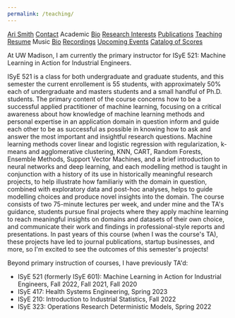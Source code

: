 ```yaml
---
permalink: /teaching/
---
```


<div class="sidenav">
  <a href="../">Ari Smith</a>
  <a href="../contact">Contact</a>
  <atitle>Academic</atitle>
  <a href="../academic-bio"><asub>Bio</asub></a>
  <a href="../research-interests"><asub>Research Interests</asub></a>
  <a href="../publications"><asub>Publications</asub></a>
  <a href="../teaching"><asub>Teaching</asub></a>
  <a href="../Ari Smith Resume as of 2022-02-11.pdf" download><asub>Resume</asub></a>
  <atitle>Music</atitle>
  <a href="../music-bio"><asub>Bio</asub></a>
  <a href="../recordings"><asub>Recordings</asub></a>
  <a href="../upcoming"><asub>Upcoming Events</asub></a>
  <a href="../catalog-of-works"><asub>Catalog of Scores</asub></a>
</div>

At UW Madison, I am currently the primary instructor for ISyE 521: Machine Learning in Action for Industrial Engineers.

ISyE 521 is a class for both undergraduate and graduate students, and this semester the current enrollement is 55 students, with approximately 50\% each of undergraduate and masters students and a small handful of Ph.D. students. The primary content of the course concerns how to be a successful applied practitioner of machine learning, focusing on a critical awareness about how knowledge of machine learning methods and personal expertise in an application domain in question inform and guide each other to be as successful as possible in knowing how to ask and answer the most important and insightful research questions. Machine learning methods cover linear and logistic regression with regularization, k-means and agglomerative clustering, KNN, CART, Random Forests, Ensemble Methods, Support Vector Machines, and a brief introduction to neural networks and deep learning, and each modelling method is taught in conjunction with a history of its use in historically meaningful research projects, to help illustrate how familiariy with the domain in question, combined with exploratory data and post-hoc analyses, helps to guide modelling choices and produce novel insights into the domain. The course consists of two 75-minute lectures per week, and under mine and the TA's guidance, students pursue final projects where they apply machine learning to reach meaningful insights on domains and datasets of their own choice, and communicate their work and findings in professional-style reports and presentations. In past years of this course (when I was the course's TA), these projects have led to journal publications, startup businesses, and more, so I'm excited to see the outcomes of this semester's projects!

Beyond primary instruction of courses, I have previously TA'd:

- ISyE 521 (formerly ISyE 601): Machine Learning in Action for Industrial Engineers, Fall 2022, Fall 2021, Fall 2020
- ISyE 417: Health Systems Engineering, Spring 2023
- ISyE 210: Introduction to Industrial Statistics, Fall 2022
- ISyE 323: Operations Research Deterministic Models, Spring 2022
